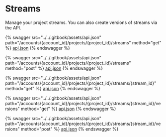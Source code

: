 # Streams

Manage your project streams. You can also create versions of streams via the API.

{% swagger src="../../.gitbook/assets/api.json" path="/accounts/{account_id}/projects/{project_id}/streams" method="get" %}
[api.json](../../.gitbook/assets/api.json)
{% endswagger %}

{% swagger src="../../.gitbook/assets/api.json" path="/accounts/{account_id}/projects/{project_id}/streams" method="post" %}
[api.json](../../.gitbook/assets/api.json)
{% endswagger %}

{% swagger src="../../.gitbook/assets/api.json" path="/accounts/{account_id}/projects/{project_id}/streams/{stream_id}" method="get" %}
[api.json](../../.gitbook/assets/api.json)
{% endswagger %}

{% swagger src="../../.gitbook/assets/api.json" path="/accounts/{account_id}/projects/{project_id}/streams/{stream_id}/versions" method="get" %}
[api.json](../../.gitbook/assets/api.json)
{% endswagger %}

{% swagger src="../../.gitbook/assets/api.json" path="/accounts/{account_id}/projects/{project_id}/streams/{stream_id}/versions" method="post" %}
[api.json](../../.gitbook/assets/api.json)
{% endswagger %}

